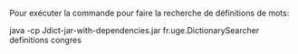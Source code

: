 Pour exécuter la commande pour faire la recherche de définitions de mots:

java -cp Jdict-jar-with-dependencies.jar fr.uge.DictionarySearcher definitions congres